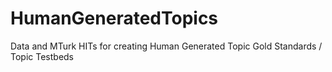 # HumanGeneratedTopics
Data and MTurk HITs for creating Human Generated Topic Gold Standards / Topic Testbeds
